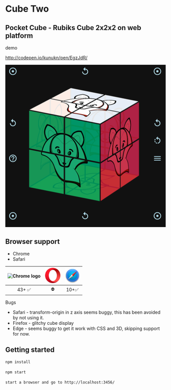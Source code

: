 # Cube Two

## Pocket Cube - Rubiks Cube 2x2x2 on web platform

demo

http://codepen.io/kunukn/pen/EgzJdR/

![demo](/demo/pocket-cube.gif?raw=true)

## Browser support

* Chrome
* Safari

| <img src="https://github.com/alrra/browser-logos/blob/master/chrome/chrome_128x128.png?raw=true" width="48px" height="48px" alt="Chrome logo"> | <img src="https://github.com/alrra/browser-logos/blob/master/opera/opera_128x128.png?raw=true" width="48px" height="48px" alt="Opera logo"> | <img src="https://github.com/alrra/browser-logos/blob/master/safari/safari_128x128.png?raw=true" width="48px" height="48px" alt="Safari logo"> 
|:---:|:---:|:---:|
| 43+ ✅ | ⛔ | 10+✅ |


Bugs

* Safari - transform-origin in z axis seems buggy, this has been avoided by not using it.
* Firefox - glitchy cube display
* Edge - seems buggy to get it work with CSS and 3D, skipping support for now.

## Getting started
```
npm install

npm start

start a browser and go to http://localhost:3456/
```
